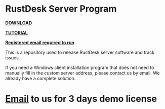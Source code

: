 # RustDesk Server Program

[**DOWNLOAD**](https://github.com/rustdesk/rustdesk-server/releases)

[**TUTORIAL**](https://rustdesk.com/blog/id-relay-set/)

[**Registered email required to run**](https://rustdesk.com/server/)

This is a repository used to release RustDesk server software and track issues.

If you need a Windows client installation program that does not need to manually fill in the custom server address, please contact us by email. We already have a complete solution.

# [Email](mailto:info@rustdesk) to us for 3 days demo license
